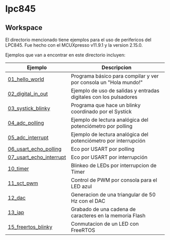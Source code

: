 # lpc845

## Workspace

El directorio mencionado tiene ejemplos para el uso de perifericos del LPC845. Fue hecho con el MCUXpresso v11.9.1 y la version 2.15.0.

Ejemplos que van a encontrar en este directorio incluyen:

| Ejemplo | Descripcion |
| --- | --- |
| [01_hello_world](workspace/01_hello_world/) | Programa básico para compilar y ver por consola un "Hola mundo!"
| [02_digital_in_out](workspace/02_digital_in_out/) | Ejemplo de uso de salidas y entradas digitales con los pulsadores 
| [03_systick_blinky](workspace/03_systick_blinky/) | Programa que hace un blinky coordinado por el Systick
| [04_adc_polling](workspace/04_adc_polling/) | Ejemplo de lectura analógica del potenciómetro por polling
| [05_adc_interrupt](workspace/05_adc_interrupt/) | Ejemplo de lectura analógica del potenciómetro por interrupción
| [06_usart_echo_polling](workspace/06_usart_echo_polling/) | Eco por USART por polling
| [07_usart_echo_interrupt](workspace/07_usart_echo_interrupt/) | Eco por USART por interrupción
| [10_timer](workspace/10_timer) | Blinkeo de LEDs por interrupcion de Timer
| [11_sct_pwm](workspace/11_sct_pwm) | Control de PWM por consola para el LED azul
| [12_dac](workspace/12_dac) | Generacion de una triangular de 50 Hz con el DAC
| [13_iap](workspace/13_iap) | Grabado de una cadena de caracteres en la memoria Flash
| [15_freertos_blinky](workspace/15_freertos_blinky) | Conmutacion de un LED con FreeRTOS
